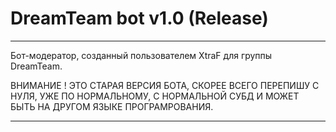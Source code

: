 # DreamTeam bot v1.0 (Release)
____
Бот-модератор, созданный пользователем XtraF для группы DreamTeam.

ВНИМАНИЕ ! ЭТО СТАРАЯ ВЕРСИЯ БОТА, СКОРЕЕ ВСЕГО ПЕРЕПИШУ С НУЛЯ, УЖЕ ПО НОРМАЛЬНОМУ, С НОРМАЛЬНОЙ СУБД И МОЖЕТ БЫТЬ НА ДРУГОМ ЯЗЫКЕ ПРОГРАМРОВАНИЯ.
____
